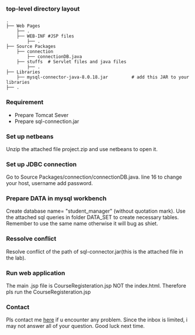 ### top-level directory layout

    .
    ├── Web Pages      
        ├── .       
        ├── WEB-INF #JSP files 
            ├── .
    ├── Source Packages                    
        ├── connection 
            ├── connectionDB.java 
        ├── stuffs  # Servlet files and java files    
            ├── .
    ├── Libraries     
        ├── mysql-connector-java-8.0.18.jar         # add this JAR to your libraries 
    ├── .


### Requirement
- Prepare  Tomcat  Sever
- Prepare sql-connection.jar

### Set up netbeans
Unzip the attached file project.zip and use netbeans to open it.

### Set up JDBC connection
Go to Source Packages/connection/connectionDB.java. line 16 to change your host, username add password.

### Prepare DATA in mysql workbench
Create database name= "student_manager" (without quotation mark).
Use the attached sql queries in folder DATA_SET to create necessary tables. Remember to use the same name otherwise it will bug as shiet.


###  Ressolve conflict
Resolve conflict of the path of sql-connector.jar(this is the attached file in the lab).

### Run web application
The main .jsp file is CourseRegisteration.jsp NOT the index.html. Therefore pls run the  CourseRegisteration.jsp

### Contact
Pls contact me [here](https://www.facebook.com/kduyyy/) if u encounter any problem. Since the inbox is limited, i may not answer all of your question. Good luck next time.




  
